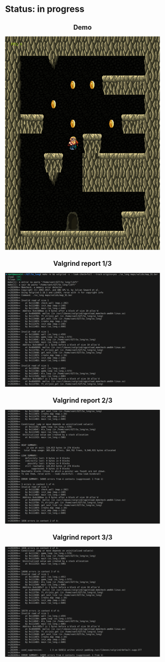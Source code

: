 <h1> Status: in progress </h1>


<div align=center>
<h2>Demo</h2>

![Demo](ignoreme/demo_solong.gif)

<h2><b>Valgrind report 1/3</b></h2>

![Valgrind report 1/3](ignoreme/valgrind-report-1of3.png)

  <h2><b>Valgrind report 2/3</b></h2>

![Valgrind report 2/3](ignoreme/valgrind-report-2of3.png)
  <h2><b>Valgrind report 3/3</b></h2>

![Valgrind report 3/3](ignoreme/valgrind-report-3of3.png)
</div>

